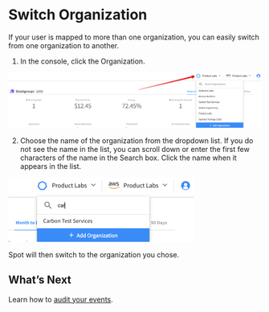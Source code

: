 # Switch Organization

If your user is mapped to more than one organization, you can easily switch from one organization to another.

1. In the console, click the Organization.

<img src="/administration/_media/switch-organization-01a.png" />

2. Choose the name of the organization from the dropdown list. If you do not see the name in the list, you can scroll down or enter the first few characters of the name in the Search box. Click the name when it appears in the list.

<img src="/administration/_media/switch-organization-02.png" width="370" height="128" />

Spot will then switch to the organization you chose.

## What’s Next
Learn how to [audit your events](administration/organizations/audit-events).
